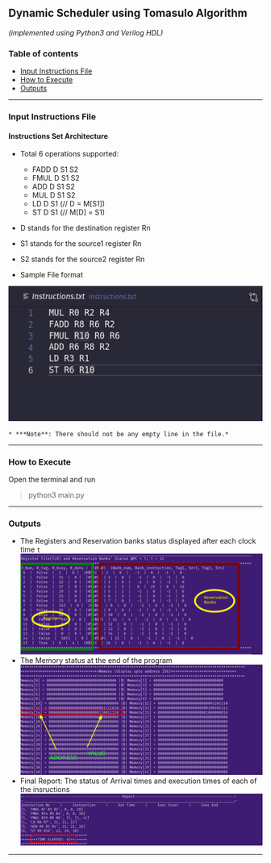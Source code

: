 ## Dynamic Scheduler using Tomasulo Algorithm
*(implemented using Python3 and Verilog HDL)*


### Table of contents
* [Input Instructions File](#input-instructions-file)
* [How to Execute](#how-to-execute)
* [Outputs](#outputs)
___


### Input Instructions File
#### Instructions Set Architecture
* Total 6 operations supported:
    * FADD D S1 S2
    * FMUL D S1 S2
    * ADD D S1 S2
    * MUL D S1 S2
    * LD D S1             (// D = M[S1]) 
    * ST D S1              (// M[D] = S1)
* D stands for the destination register Rn
* S1 stands for the source1 register Rn
* S2 stands for the source2 register Rn

* Sample File format

![Alt](sample_file.png)

    * ***Note**: There should not be any empty line in the file.*

___
### How to Execute
Open the terminal and run
>   python3 main.py
___
### Outputs
* The Registers and Reservation banks status displayed after each clock time `t`
![Alt](reg_res.png)
* The Memory status at the end of the program
![Alt](memory.png)
* Final Report: The status of Arrival times and execution times of each of the insructions
![Alt](report.png)

___